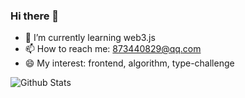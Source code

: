 ### Hi there 👋

- 🌱 I’m currently learning web3.js
- 📫 How to reach me: 873440829@qq.com
- 😄 My interest: frontend, algorithm, type-challenge

![Github Stats](https://github-readme-stats.vercel.app/api?username=tototi5997&show_icons=true&theme=vue-dark&count_private=false)


<!--
**tototi5997/tototi5997** is a ✨ _special_ ✨ repository because its `README.md` (this file) appears on your GitHub profile.

Here are some ideas to get you started:

- 🔭 I’m currently working on ...
- 🌱 I’m currently learning ...
- 👯 I’m looking to collaborate on ...
- 🤔 I’m looking for help with ...
- 💬 Ask me about ...
- 📫 How to reach me: ...
- 😄 Pronouns: ...
- ⚡ Fun fact: ...
-->
